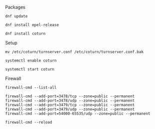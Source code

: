 Packages

```
dnf update
```

```
dnf install epel-release
```

```
dnf install coturn
```

Setup

```
mv /etc/coturn/turnserver.conf /etc/coturn/turnserver.conf.bak
```

```
systemctl enable coturn
```

```
systemctl start coturn
```

Firewall

```
firewall-cmd --list-all
```

```
firewall-cmd --add-port=3478/tcp --zone=public --permanent
firewall-cmd --add-port=3478/udp --zone=public --permanent
firewall-cmd --add-port=3479/tcp --zone=public --permanent
firewall-cmd --add-port=3479/udp --zone=public --permanent
firewall-cmd --add-port=54000-65535/udp --zone=public --permanent
```

```
firewall-cmd --reload
```
